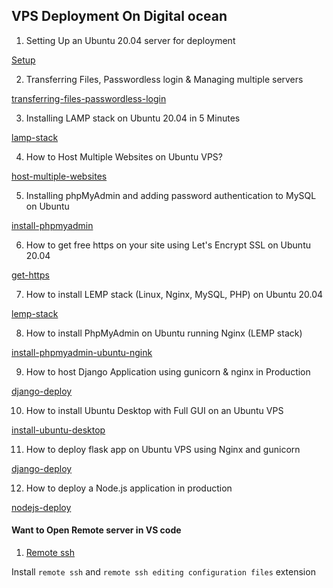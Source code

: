 
## VPS Deployment On Digital ocean

1. Setting Up an Ubuntu 20.04 server for deployment

[Setup](https://www.codewithharry.com/blogpost/setup-ubuntu-20-04-server/)

2. Transferring Files, Passwordless login & Managing multiple servers

[transferring-files-passwordless-login](https://www.codewithharry.com/blogpost/transferring-files-passwordless-login-ubuntu-20-04/)

3. Installing LAMP stack on Ubuntu 20.04 in 5 Minutes

[lamp-stack](https://www.codewithharry.com/blogpost/lamp-stack-ubuntu-20-04/)

4. How to Host Multiple Websites on Ubuntu VPS?

[host-multiple-websites](https://www.codewithharry.com/blogpost/host-multiple-websites-ubuntu-vps/)

5. Installing phpMyAdmin and adding password authentication to MySQL on Ubuntu

[install-phpmyadmin](https://www.codewithharry.com/blogpost/install-phpmyadmin-ubuntu/)

6. How to get free https on your site using Let's Encrypt SSL on Ubuntu 20.04

[get-https](https://www.codewithharry.com/blogpost/get-https-ubuntu-using-lets-encrypt/)

7. How to install LEMP stack (Linux, Nginx, MySQL, PHP) on Ubuntu 20.04

[lemp-stack](https://www.codewithharry.com/blogpost/lemp-stack-on-ubuntu-20/)

8. How to install PhpMyAdmin on Ubuntu running Nginx (LEMP stack)

[install-phpmyadmin-ubuntu-ngink](https://www.codewithharry.com/blogpost/install-phpmyadmin-ubuntu-nginx/)

9. How to host Django Application using gunicorn & nginx in Production

[django-deploy](https://www.codewithharry.com/blogpost/django-deploy-nginx-gunicorn/)

10. How to install Ubuntu Desktop with Full GUI on an Ubuntu VPS

[install-ubuntu-desktop](https://www.codewithharry.com/blogpost/install-ubuntu-desktop-vps/)

11. How to deploy flask app on Ubuntu VPS using Nginx and gunicorn

[django-deploy](https://www.codewithharry.com/blogpost/flask-app-deploy-using-gunicorn-nginx/)

12. How to deploy a Node.js application in production

[nodejs-deploy](https://www.codewithharry.com/blogpost/deploy-nodejs-app-on-ubuntu/)

#### Want to Open Remote server in VS code 
1. [Remote ssh](https://code.visualstudio.com/docs/remote/ssh)

Install  `remote ssh` and `remote ssh editing configuration files` extension